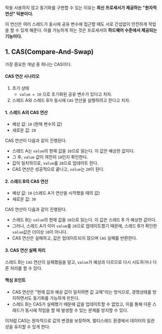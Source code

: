
락을 사용하지 않고 동기화를 구현할 수 있는 이유는 **최신 프로세서가 제공하는 "원자적 연산" 덕분이다.**

이 연산은 여러 스레드가 동시에 공유 변수에 접근할 때도 서로 간섭없이 안전하게 작업을 할 수 있게 해준다. 이를 가능하게 하는 것은 프로세서의 **하드웨어 수준에서 제공되는 기능이다.**

## 1. CAS(Compare-And-Swap)

가장 중요한 개념 중 하나는 CAS이다.

#### CAS 연산 시나리오
1. 초기 상태
	- `value = 10` 으로 초기화된 공유 변수가 있다고 치자.
2. 스레드 A와 스레드 B가 동시에 `CAS` 연산을 실행하려고 한다고 치자.

#### 1. 스레드 A의 CAS 연산
- 예상 값: `10` (현재 변수의 값)
- 새로운 값: `20`

CAS 연산이 다음과 같이 진행된다.

- 스레드 A는 `value`의 현재 값을 `10`으로 읽는다. 이 값은 예상한 값이다.
- 그 후, `value` 값이 여전히 `10`인지 확인한다.
- 값이 일치하므로, `value`를 `20`으로 업데이트 한다.
- CAS 연산은 성공적으로 끝나고, `value`는 `20`이 된다.
#### 2. 스레드 B의 CAS 연산
- 예상 값: `10` (스레드 A가 연산을 시작했을 때의 값)
- 새로운 값: `30`

CAS 연산이 다음과 같이 진행된다.

- 스레드 B는 `value`의 현재 값을 `10`으로 읽는다. 이 값은 스레드 B 가 예상한 값이다.
- 그러나, 스레드 A가 이미 `value`를 `20`으로 업데이트했기 때문에, 스레드 B가 확인한 `value`값은 더이상 `10`이 아니다.
- CAS 연산은 실패하고, 값은 업데이트되지 않으며 `CAS` 실패를 반환한다.

#### 3. CAS 연산 실패 처리

스레드 B는 `CAS` 연산이 실패했음을 알고, `value`가 예상과 다르므로 다시 시도하거나 다른 처리를 할 수 있다.

#### 핵심 포인트
- CAS 연산은 "현재 값과 예상 값이 일치하면 값 교체"라는 방식으로, 경쟁상태를 방지하면서도 동기화를 가능하게 만든다.
- 스레드 B는 CAS가 실패했기 때문에 값을 업데이트할 수 없었고, 이를 통해 다른 스레드가 동시에 작업을 할 때 발생할 수 있는 문제를 방지할 수 있다.

이처럼 CAS는 원자적으로 값의 변경을 보장하며, 멀티스레드 환경에서 데이터의 일관성을 유지할 수 있게 한다.